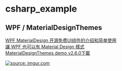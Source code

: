 # csharp_example


## WPF / MaterialDesignThemes

[WPF MaterialDesign 开源免费UI组件的介绍和简单使用][1]  
[讓 WPF 也可以有 Material Design 樣式][2]  
[MaterialDesignThemes demo v2.6.0下載][3]  

<a href="https://imgur.com/P3Yl2jD"><img src="https://i.imgur.com/P3Yl2jD.png" title="source: imgur.com" /></a>

[1]:https://blog.csdn.net/YouyoMei/article/details/99816982
[2]:https://blog.poychang.net/developing-wpf-or-uwp-with-material-desing/
[3]:https://github.com/MaterialDesignInXAML/MaterialDesignInXamlToolkit/releases/download/2.6.0/DemoApp.zip